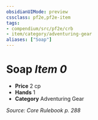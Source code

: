 ```yaml
---
obsidianUIMode: preview
cssclass: pf2e,pf2e-item
tags:
- compendium/src/pf2e/crb
- item/category/adventuring-gear
aliases: ["Soap"]
---
```

# Soap *Item 0*  

- **Price** 2 cp
- **Hands** 1
- **Category** Adventuring Gear



*Source: Core Rulebook p. 288*